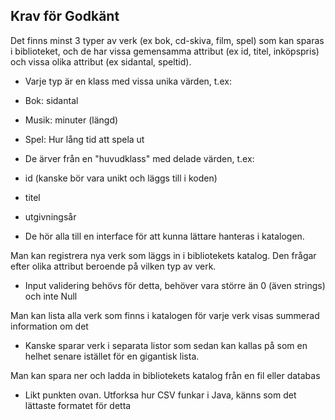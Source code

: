 ## Krav för Godkänt

Det finns minst 3 typer av verk (ex bok, cd-skiva, film, spel) som kan sparas i biblioteket, och de har vissa gemensamma attribut (ex id, titel, inköpspris) och vissa olika attribut (ex sidantal, speltid).

- Varje typ är en klass med vissa unika värden, t.ex:

- Bok: sidantal
- Musik: minuter (längd)
- Spel: Hur lång tid att spela ut

- De ärver från en "huvudklass" med delade värden, t.ex:

- id (kanske bör vara unikt och läggs till i koden)
- titel
- utgivningsår

- De hör alla till en interface för att kunna lättare hanteras i katalogen.

Man kan registrera nya verk som läggs in i bibliotekets katalog. Den frågar efter olika attribut beroende på vilken typ av verk.

- Input validering behövs för detta, behöver vara större än 0 (även strings) och inte Null

Man kan lista alla verk som finns i katalogen för varje verk visas summerad information om det

- Kanske sparar verk i separata listor som sedan kan kallas på som en helhet senare istället för en gigantisk lista.

Man kan spara ner och ladda in bibliotekets katalog från en fil eller databas

- Likt punkten ovan. Utforksa hur CSV funkar i Java, känns som det lättaste formatet för detta